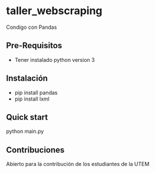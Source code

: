 # taller_webscraping
Condigo con Pandas
## Pre-Requisitos
- Tener instalado python version 3
## Instalación
- pip install pandas
- pip install lxml

## Quick start
python main.py
## Contribuciones
Abierto para la contribución de los estudiantes de la UTEM

